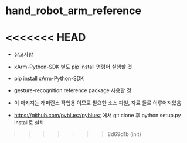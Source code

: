 # hand_robot_arm_reference
<<<<<<< HEAD
=======

* 참고사항
- xArm-Python-SDK 별도 pip install 명령어 실행할 것

- pip install xArm-Python-SDK

- gesture-recognition reference package 사용할 것

- 이 패키지는 래퍼런스 작업용 이므로 필요한 소스 파일, 자료 들로 이루어져있음

- https://github.com/pybluez/pybluez 에서 git clone 후 python setup.py install로 설치
>>>>>>> 8d69d1b (init)
